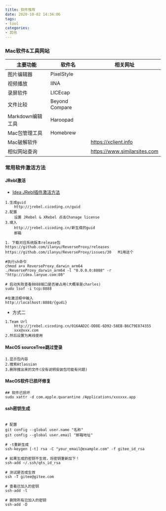 ```yaml
---
title: 软件推荐
date: 2020-10-02 14:34:06
tags: 
- tool
categories:
- 其他
---
```



### Mac软件&工具网站
|主要功能|软件名|相关网址|
|-|-|-|
|图片编辑器|PixelStyle||
|视频播放|IINA||
|录屏软件|LICEcap||
|文件比较|Beyond Compare||
|Markdown编辑工具|Haroopad||
|Mac包管理工具|Homebrew||
|Mac破解软件||https://xclient.info|
|相似网站查询||https://www.similarsites.com|


### 常用软件激活方法

#### JRebl激活
- [Idea JRebl插件激活方法](http://www.yq1012.com/things/5019.html)

```textmate
1.生成guid
    http://jrebel.cicoding.cn/guid
2.配置
    设置 JRebel & XRebel 点击Chanage license
3.填入
    http://jrebel.cicoding.cn/新生成的guid
    邮箱
```

```textmate
1. 下载对应系统版本release包
https://github.com/ilanyu/ReverseProxy/releases
https://github.com/ilanyu/ReverseProxy/issues/30   M1用这个

#执行sh命令
chmod a+x ReverseProxy_darwin_arm64
./ReverseProxy_darwin_arm64 -l "0.0.0.0:8888" -r "http://idea.lanyue.com:80"

# 启动失败查看8888端口是否被占用(大概率是charles)
sudo lsof -i tcp:8888

#在激活框中输入
http://localhost:8888/{gudi}
```

- 方式二

```textmate
1.Team Url
	http://jrebel.cicoding.cn/016AAD2C-DD8E-6D92-58EB-B6C79E874355
	xxx@xxx.com
2.然后设置为离线使用
```

#### MacOS sourceTree跳过登录
```textmate
1.显示包内容
2.搜索Atlassian
3.删除搜出来的文件(没有说明安装包可能有问题)
```

#### MacOS软件已损坏修复
```textmate
## 软件已损坏
sudo xattr -d com.apple.quarantine /Applications/xxxxxx.app
```

#### ssh密钥生成
```shell

# 配置
git config --global user.name "名称"
git config --global user.email "邮箱地址"

# -t重新生成
ssh-keygen [-t] rsa -C "your_email@example.com" -f gitee_id_rsa

# 如果生成的密钥不生效，将密钥重新加下！
ssh-add ~/.ssh/qts_id_rsa

# 测试是否成生效
ssh -T gitee@gitee.com

# 查看已加入的密钥
ssh-add -l

# 删除所有已加入的密钥
ssh-add -D
```
